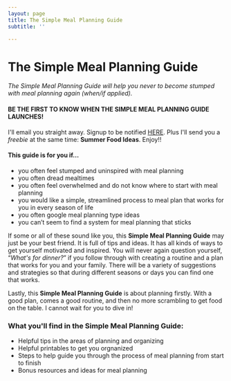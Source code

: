 ```yaml
---
layout: page
title: The Simple Meal Planning Guide
subtitle: ''

---
```

# The Simple Meal Planning Guide

_The Simple Meal Planning Guide will help you never to become stumped with meal planning again (when/if applied)._

#### BE THE FIRST TO KNOW WHEN THE SIMPLE MEAL PLANNING GUIDE LAUNCHES!

I'll email you straight away. Signup to be notified [HERE](https://mailchi.mp/8472c00ae6c0/zo0pgut9gj). Plus I'll send you a _freebie_ at the same time: **Summer Food Ideas**. Enjoy!!

#### This guide is for you if…

* you often feel stumped and uninspired with meal planning
* you often dread mealtimes
* you often feel overwhelmed and do not know where to start with meal planning
* you would like a simple, streamlined process to meal plan that works for you in every season of life
* you often google meal planning type ideas
* you can’t seem to find a system for meal planning that sticks

If some or all of these sound like you, this **Simple Meal Planning Guide** may just be your best friend. It is full of tips and ideas. It has all kinds of ways to get yourself motivated and inspired. You will never again question yourself, “_What's for dinner?_” if you follow through with creating a routine and a plan that works for you and your family. There will be a variety of suggestions and strategies so that during different seasons or days you can find one that works.

Lastly, this **Simple Meal Planning Guide** is about planning firstly. With a good plan, comes a good routine, and then no more scrambling to get food on the table. I cannot wait for you to dive in!

### What you'll find in the Simple Meal Planning Guide:

* Helpful tips in the areas of planning and organizing
* Helpful printables to get you orgnanized
* Steps to help guide you through the process of meal planning from start to finish
* Bonus resources and ideas for meal planning